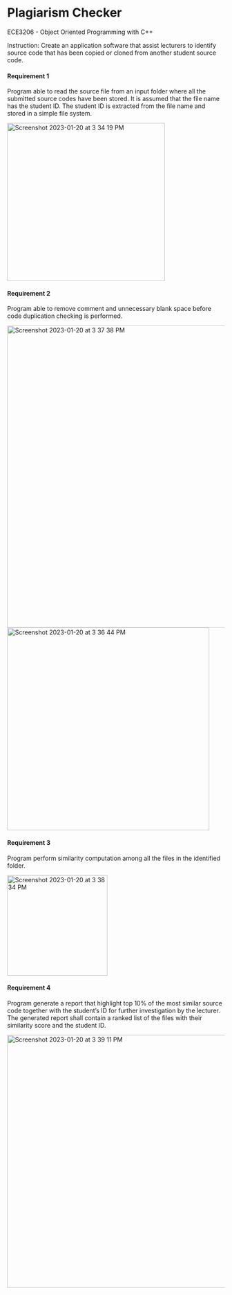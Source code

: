 # Plagiarism Checker
ECE3206 - Object Oriented Programming with C++

Instruction: Create an application software that assist lecturers to identify source code that has been copied or cloned from another student source code.

#### Requirement 1
Program able to read the source file from an input folder where all the submitted source codes have been stored. It is assumed that the file name has the student ID. The student ID is extracted from the file name and stored in a simple file system.

<img width="365" alt="Screenshot 2023-01-20 at 3 34 19 PM" src="https://user-images.githubusercontent.com/117178074/213641557-064b8a47-003b-4d58-a3e6-1c2afb9b2ee0.png">

#### Requirement 2
Program able to remove comment and unnecessary blank space before code duplication checking is performed.

<img width="698" alt="Screenshot 2023-01-20 at 3 37 38 PM" src="https://user-images.githubusercontent.com/117178074/213642125-9f41efff-8131-40e9-a16b-18d02272ef87.png">

<img width="468" alt="Screenshot 2023-01-20 at 3 36 44 PM" src="https://user-images.githubusercontent.com/117178074/213641950-73e19bb3-7571-408e-a298-d0445d2b23c5.png">

#### Requirement 3
Program perform similarity computation among all the files in the identified folder.

<img width="232" alt="Screenshot 2023-01-20 at 3 38 34 PM" src="https://user-images.githubusercontent.com/117178074/213642257-99817369-5f26-41f5-bb6f-5d81e0dd3010.png">

#### Requirement 4
Program generate a report that highlight top 10% of the most similar source code together with the student’s ID for further investigation by the lecturer. The generated report shall contain a ranked list of the files with their similarity score and the student ID.

<img width="584" alt="Screenshot 2023-01-20 at 3 39 11 PM" src="https://user-images.githubusercontent.com/117178074/213642354-b96c5575-8403-4351-a19d-f9564454bc4f.png">




